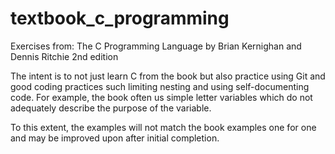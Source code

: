 # textbook_c_programming

Exercises from: The C Programming Language by Brian Kernighan and Dennis Ritchie
2nd edition

The intent is to not just learn C from the book but also practice using Git and
good coding practices such limiting nesting and using self-documenting code. For
example, the book often us simple letter variables which do not adequately
describe the purpose of the variable.

To this extent, the examples will not match the book examples one for one and
may be improved upon after initial completion.
